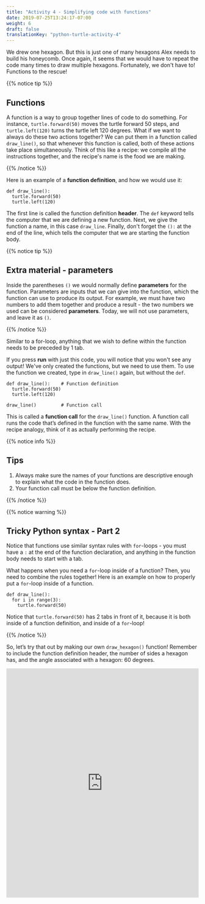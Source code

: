 ```yaml
---
title: "Activity 4 - Simplifying code with functions"
date: 2019-07-25T13:24:17-07:00
weight: 6
draft: false
translationKey: "python-turtle-activity-4"
---
```


We drew one hexagon. But this is just one of many hexagons Alex needs to build his honeycomb. Once again, it seems that we would have to repeat the code many times to draw multiple hexagons. Fortunately, we don't have to! Functions to the rescue!

{{% notice tip %}}

## Functions

A function is a way to group together lines of code to do something. For instance, `turtle.forward(50)` moves the turtle forward 50 steps, and `turtle.left(120)` turns the turtle left 120 degrees. What if we want to always do these two actions together? We can put them in a function called `draw_line()`, so that whenever this function is called, both of these actions take place simultaneously. Think of this like a recipe: we compile all the instructions together, and the recipe's name is the food we are making.

{{% /notice %}}

Here is an example of a **function definition**, and how we would use it:

```
def draw_line():
  turtle.forward(50)
  turtle.left(120)
```

The first line is called the function definition **header**. The `def` keyword tells the computer that we are defining a new function. Next, we give the function a name, in this case `draw_line`. Finally, don't forget the `():` at the end of the line, which tells the computer that we are starting the function body.

{{% notice tip %}}

## Extra material - parameters
Inside the parentheses `()` we would normally define **parameters** for the function. Parameters are inputs that we can give into the function, which the function can use to produce its output. For example, we must have two numbers to add them together and produce a result - the two numbers we used can be considered **parameters**. Today, we will not use parameters, and leave it as `()`. 

{{% /notice %}}

Similar to a for-loop, anything that we wish to define within the function needs to be preceded by 1 tab.

If you press **run** with just this code, you will notice that you won't see any output! We've only created the functions, but we need to use them. To use the function we created, type in `draw_line()` again, but without the `def`. 

```
def draw_line():    # Function definition
  turtle.forward(50)
  turtle.left(120)

draw_line()         # Function call
```
 
This is called a **function call** for the `draw_line()` function. A function call runs the code that’s defined in the function with the same name. With the recipe analogy, think of it as actually performing the recipe.

{{% notice info %}}

## Tips

1. Always make sure the names of your functions are descriptive enough to explain what the code in the function does. 
2. Your function call must be below the function definition.

{{% /notice %}}

{{% notice warning %}}

## Tricky Python syntax - Part 2

Notice that functions use similar syntax rules with `for`-loops - you must have a `:` at the end of the function declaration, and anything in the function body needs to start with a tab.

What happens when you need a `for`-loop inside of a function? Then, you need to combine the rules together! Here is an example on how to properly put a `for`-loop inside of a function.

```
def draw_line():
  for i in range(3):
    turtle.forward(50)
```

Notice that `turtle.forward(50)` has 2 tabs in front of it, because it is both inside of a function definition, and inside of a `for`-loop!

{{% /notice %}}

So, let’s try that out by making our own `draw_hexagon()` function! Remember to include the function definition header, the number of sides a hexagon has, and the angle associated with a hexagon: 60 degrees.

<iframe height="600px" width="100%" src="https://repl.it/@nuevofoundation/PythonWithTurtleActivity4?lite=true" scrolling="no" frameborder="no" allowtransparency="true" allowfullscreen="true" sandbox="allow-forms allow-pointer-lock allow-popups allow-same-origin allow-scripts allow-modals"></iframe>
